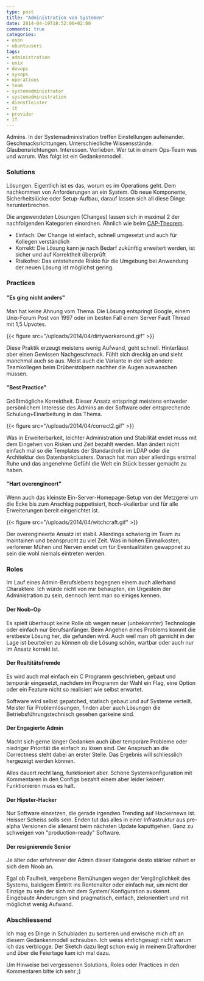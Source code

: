 ```yaml
---
type: post
title: "Administration von Systemen"
date: 2014-04-19T18:52:00+02:00
comments: true
categories:
- osbn
- ubuntuusers
tags:
- administration
- unix
- devops
- sysops
- operations
- team
- systemadministrator
- systemadministration
- dienstleister
- it
- provider
- IT
---
```

Admins. In der Systemadministration treffen Einstellungen aufeinander.
Geschmacksrichtungen. Unterschiedliche Wissensstände. Glaubensrichtungen. Interessen. Vorlieben.
Wer tut in einem Ops-Team was und warum. Was folgt ist ein Gedankenmodell.

### Solutions

Lösungen. Eigentlich ist es das, worum es im Operations geht. Dem
nachkommen von Anforderungen an ein System. Ob neue Komponente, Sicherheitslücke oder Setup-Aufbau,
darauf lassen sich all diese Dinge herunterbrechen.

Die angewendeten Lösungen (Changes) lassen sich in maximal 2 der nachfolgenden
Kategorien einordnen. Ähnlich wie beim [CAP-Theorem](https://en.wikipedia.org/wiki/CAP_theorem).

* Einfach: Der Change ist einfach, schnell umgesetzt und auch
  für Kollegen verständlich
* Korrekt: Die Lösung kann je nach Bedarf zukünftig erweitert werden, ist sicher und auf Korrektheit überprüft
* Risikofrei: Das entstehende Riskio für die Umgebung bei Anwendung der neuen
  Lösung ist möglichst gering.

### Practices

#### "Es ging nicht anders"
Man hat keine Ahnung vom Thema. Die Lösung entspringt Google, einem Unix-Forum Post von 1997
oder im besten Fall einem Server Fault Thread mit 1,5 Upvotes.

{{< figure src="/uploads/2014/04/dirtyworkaround.gif" >}}

Diese Praktik erzeugt meistens wenig Aufwand, geht schnell. Hinterlässt aber
einen Gewissen Nachgeschmack. Fühlt sich dreckig an und sieht manchmal auch so
aus. Meist auch die Variante in der sich andere Teamkollegen beim Drüberstolpern nachher die Augen auswaschen müssen.

#### "Best Practice"
Größtmögliche Korrektheit. Dieser Ansatz entspringt meistens entweder
persönlichem Interesse des Admins an der Software oder entsprechende Schulung+Einarbeitung in
das Thema.

{{< figure src="/uploads/2014/04/correct2.gif" >}}

Was in Erweiterbarkeit, leichter Administration und Stabilität endet muss mit dem
Eingehen von Risken und Zeit bezahlt werden. Man ändert nicht einfach mal so die
Templates der Standardrolle im LDAP oder die Architektur des Datenbankclusters.
Danach hat man aber allerdings erstmal Ruhe und das angenehme Gefühl die Welt
ein Stück besser gemacht zu haben.

#### "Hart overengineert"
Wenn auch das kleinste Ein-Server-Homepage-Setup
von der Metzgerei um die Ecke bis zum Anschlag puppetisiert, hoch-skalierbar
und für alle Erweiterungen bereit eingerichtet ist.

{{< figure src="/uploads/2014/04/witchcraft.gif" >}}

Der overengineerte Ansatz ist stabil. Allerdings schwierig im Team zu
maintainen und beansprucht zu viel Zeit. Was in hohen Einmalkosten, verlorener
Mühen und Nerven endet um für Eventualitäten gewappnet zu sein die wohl niemals
eintreten werden.

### Roles
Im Lauf eines Admin-Berufslebens begegnen einem auch allerhand Charaktere.
Ich würde nicht von mir behaupten, ein Urgestein der Administration zu sein,
dennoch lernt man so einiges kennen.

#### Der Noob-Op
Es spielt überhaupt keine Rolle ob wegen neuer (unbekannter) Technologie oder einfach
nur Berufsanfänger. Beim Angehen eines Problems kommt die erstbeste Lösung her,
die gefunden wird.
Auch weil man oft garnicht in der Lage ist beurteilen zu können ob die Lösung schön,
wartbar oder auch nur im Ansatz korrekt ist.

#### Der Realtitätsfremde
Es wird auch mal einfach ein C Programm geschrieben, gebaut und temporär eingesetzt, nachdem
im Programm der Wahl ein Flag, eine Option oder ein Feature nicht so realisiert
wie selbst erwartet.

Software wird selbst gepatched, statisch gebaut und auf Systeme verteilt.
Meister für Problemlösungen, finden aber auch Lösungen die
Betriebsführungstechnisch gesehen garkeine sind.

#### Der Engagierte Admin
Macht sich gerne länger Gedanken auch über temporäre Probleme oder
niedriger Priorität die einfach zu lösen sind. Der Anspruch an die Correctness steht dabei an erster
Stelle. Das Ergebnis will schliesslich hergezeigt werden können.

Alles dauert recht lang, funktioniert aber. Schöne Systemkonfiguration mit
Kommentaren in den Configs bezahlt einem aber leider keinerr. Funktionieren muss es halt.

#### Der Hipster-Hacker
Nur Software einsetzen, die gerade irgendwo Trending auf Hackernews ist.
Heisser Scheiss solls sein. Enden tut das alles in einer Infrastruktur aus
pre-alpha Versionen die allesamt beim nächsten Update kaputtgehen. Ganz zu
schweigen von "production-ready" Software.

#### Der resignierende Senior
Je älter oder erfahrener der Admin dieser Kategorie desto stärker nähert er
sich dem Noob an.

Egal ob Faulheit, vergebene Bemühungen wegen der Vergänglichkeit des
Systems, baldigem Eintritt ins Rentenalter oder einfach nur, um nicht der Einzige zu sein der sich mit dem System/
Konfiguration auskennt. Eingebaute Änderungen sind pragmatisch, einfach,
zielorientiert und mit möglichst wenig Aufwand.

### Abschliessend

Ich mag es Dinge in Schubladen zu sortieren und erwische mich oft an diesem Gedankenmodell schrauben.
Ich weiss ehrlichgesagt nicht warum ich das verblogge. Der Sketch
dazu liegt schon ewig in meinem Draftordner und über die Feiertage kam ich mal
dazu.

Um Hinweise bei vergessenen Solutions, Roles oder Practices in den Kommentaren bitte ich sehr ;)

